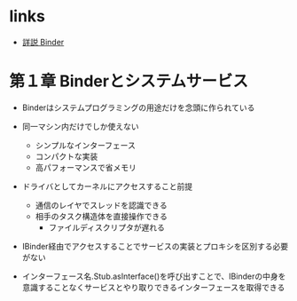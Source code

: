 # links

- [詳説 Binder](https://github.com/karino2/InsideBinder/blob/master/README.md)

# 第１章 Binderとシステムサービス

- Binderはシステムプログラミングの用途だけを念頭に作られている
- 同一マシン内だけでしか使えない
  - シンプルなインターフェース
  - コンパクトな実装
  - 高パフォーマンスで省メモリ
- ドライバとしてカーネルにアクセスすること前提
  - 通信のレイヤでスレッドを認識できる
  - 相手のタスク構造体を直接操作できる
    - ファイルディスクリプタが遅れる

- IBinder経由でアクセスすることでサービスの実装とプロキシを区別する必要がない
- インターフェース名.Stub.asInterface()を呼び出すことで、IBinderの中身を意識することなくサービスとやり取りできるインターフェースを取得できる
